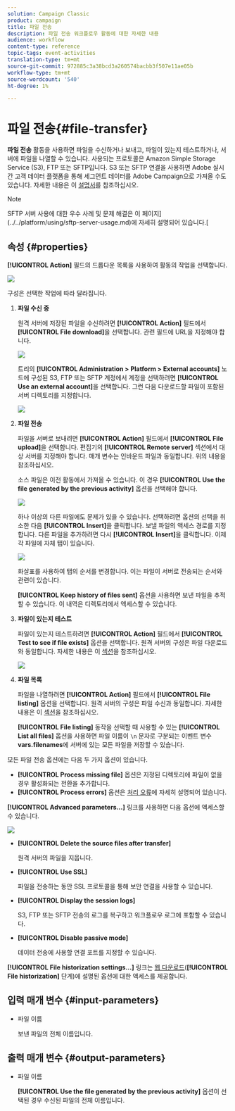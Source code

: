 ```yaml
---
solution: Campaign Classic
product: campaign
title: 파일 전송
description: 파일 전송 워크플로우 활동에 대한 자세한 내용
audience: workflow
content-type: reference
topic-tags: event-activities
translation-type: tm+mt
source-git-commit: 972885c3a38bcd3a260574bacbb3f507e11ae05b
workflow-type: tm+mt
source-wordcount: '540'
ht-degree: 1%

---
```



# 파일 전송{#file-transfer}

**파일 전송** 활동을 사용하면 파일을 수신하거나 보내고, 파일이 있는지 테스트하거나, 서버에 파일을 나열할 수 있습니다. 사용되는 프로토콜은 Amazon Simple Storage Service (S3), FTP 또는 SFTP입니다.
S3 또는 SFTP 연결을 사용하면 Adobe 실시간 고객 데이터 플랫폼을 통해 세그먼트 데이터를 Adobe Campaign으로 가져올 수도 있습니다. 자세한 내용은 이 [설명서](https://docs.adobe.com/content/help/en/experience-platform/rtcdp/destinations/destinations-cat/adobe-destinations/adobe-campaign-destination.html)를 참조하십시오.

>[!NOTE]
>
>SFTP 서버 사용에 대한 우수 사례 및 문제 해결은 이 페이지](../../platform/using/sftp-server-usage.md)에 자세히 설명되어 있습니다.[

## 속성 {#properties}

**[!UICONTROL Action]** 필드의 드롭다운 목록을 사용하여 활동의 작업을 선택합니다.

![](assets/file_transfert_action.png)

구성은 선택한 작업에 따라 달라집니다.

1. **파일 수신 중**

   원격 서버에 저장된 파일을 수신하려면 **[!UICONTROL Action]** 필드에서 **[!UICONTROL File download]**&#x200B;을 선택합니다. 관련 필드에 URL을 지정해야 합니다.

   ![](assets/file_transfert_edit.png)

   트리의 **[!UICONTROL Administration > Platform > External accounts]** 노드에 구성된 S3, FTP 또는 SFTP 계정에서 계정을 선택하려면 **[!UICONTROL Use an external account]**&#x200B;을 선택합니다. 그런 다음 다운로드할 파일이 포함된 서버 디렉토리를 지정합니다.

   ![](assets/file_transfert_edit_external.png)

1. **파일 전송**

   파일을 서버로 보내려면 **[!UICONTROL Action]** 필드에서 **[!UICONTROL File upload]**&#x200B;을 선택합니다. 편집기의 **[!UICONTROL Remote server]** 섹션에서 대상 서버를 지정해야 합니다. 매개 변수는 인바운드 파일과 동일합니다. 위의 내용을 참조하십시오.

   소스 파일은 이전 활동에서 가져올 수 있습니다. 이 경우 **[!UICONTROL Use the file generated by the previous activity]** 옵션을 선택해야 합니다.

   ![](assets/file_transfert_edit_send.png)

   하나 이상의 다른 파일에도 문제가 있을 수 있습니다. 선택하려면 옵션의 선택을 취소한 다음 **[!UICONTROL Insert]**&#x200B;을 클릭합니다. 보낼 파일의 액세스 경로를 지정합니다. 다른 파일을 추가하려면 다시 **[!UICONTROL Insert]**&#x200B;을 클릭합니다. 이제 각 파일에 자체 탭이 있습니다.

   ![](assets/file_transfert_source.png)

   화살표를 사용하여 탭의 순서를 변경합니다. 이는 파일이 서버로 전송되는 순서와 관련이 있습니다.

   **[!UICONTROL Keep history of files sent]** 옵션을 사용하면 보낸 파일을 추적할 수 있습니다. 이 내역은 디렉토리에서 액세스할 수 있습니다.

1. **파일이 있는지 테스트**

   파일이 있는지 테스트하려면 **[!UICONTROL Action]** 필드에서 **[!UICONTROL Test to see if file exists]** 옵션을 선택합니다. 원격 서버의 구성은 파일 다운로드와 동일합니다. 자세한 내용은 이 [섹션](#properties)을 참조하십시오.

   ![](assets/file_transfert_edit_test.png)

1. **파일 목록**

   파일을 나열하려면 **[!UICONTROL Action]** 필드에서 **[!UICONTROL File listing]** 옵션을 선택합니다. 원격 서버의 구성은 파일 수신과 동일합니다. 자세한 내용은 이 [섹션](#properties)을 참조하십시오.

   **[!UICONTROL File listing]** 동작을 선택할 때 사용할 수 있는 **[!UICONTROL List all files]** 옵션을 사용하면 파일 이름이 `\n` 문자로 구분되는 이벤트 변수 **vars.filenames**&#x200B;에 서버에 있는 모든 파일을 저장할 수 있습니다.

모든 파일 전송 옵션에는 다음 두 가지 옵션이 있습니다.

* **[!UICONTROL Process missing file]** 옵션은 지정된 디렉토리에 파일이 없을 경우 활성화되는 전환을 추가합니다.
* **[!UICONTROL Process errors]** 옵션은 [처리 오류](../../workflow/using/monitoring-workflow-execution.md#processing-errors)에 자세히 설명되어 있습니다.

**[!UICONTROL Advanced parameters...]** 링크를 사용하면 다음 옵션에 액세스할 수 있습니다.

![](assets/file_transfert_advanced.png)

* **[!UICONTROL Delete the source files after transfer]**

   원격 서버의 파일을 지웁니다.

* **[!UICONTROL Use SSL]**

   파일을 전송하는 동안 SSL 프로토콜을 통해 보안 연결을 사용할 수 있습니다.

* **[!UICONTROL Display the session logs]**

   S3, FTP 또는 SFTP 전송의 로그를 복구하고 워크플로우 로그에 포함할 수 있습니다.

* **[!UICONTROL Disable passive mode]**

   데이터 전송에 사용할 연결 포트를 지정할 수 있습니다.

**[!UICONTROL File historization settings...]** 링크는 [웹 다운로드](../../workflow/using/web-download.md)(**[!UICONTROL File historization]** 단계)에 설명된 옵션에 대한 액세스를 제공합니다.

## 입력 매개 변수 {#input-parameters}

* 파일 이름

   보낸 파일의 전체 이름입니다.

## 출력 매개 변수 {#output-parameters}

* 파일 이름

   **[!UICONTROL Use the file generated by the previous activity]** 옵션이 선택된 경우 수신된 파일의 전체 이름입니다.
